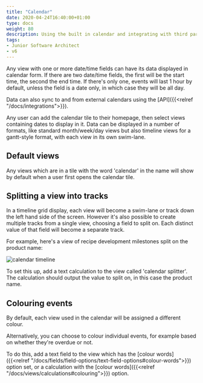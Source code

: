 ```yaml
---
title: "Calendar"
date: 2020-04-24T16:40:00+01:00
type: docs
weight: 80
description: Using the built in calendar and integrating with third party calendars
tags:
- Junior Software Architect
- v6
---
```

Any view with one or more date/time fields can have its data displayed in calendar form. If there are two date/time fields, the first will be the start time, the second the end time. If there's only one, events will last 1 hour by default, unless the field is a date only, in which case they will be all day.

Data can also sync to and from external calendars using the [API]({{<relref "/docs/integrations">}}).

Any user can add the calendar tile to their homepage, then select views containing dates to display in it. Data can be displayed in a number of formats, like standard month/week/day views but also timeline views for a gantt-style format, with each view in its own swim-lane.

## Default views
Any views which are in a tile with the word 'calendar' in the name will show by default when a user first opens the calendar tile.

## Splitting a view into tracks
In a timeline grid display, each view will become a swim-lane or track down the left hand side of the screen. However it's also possible to create multiple tracks from a single view, choosing a field to split on. Each distinct value of that field will become a separate track.

For example, here's a view of recipe development milestones split on the product name:

![calendar timeline](/calendar-timeline.png)

To set this up, add a text calculation to the view called 'calendar splitter'. The calculation should output the value to split on, in this case the product name.

## Colouring events
By default, each view used in the calendar will be assigned a different colour.

Alternatively, you can choose to colour individual events, for example based on whether they're overdue or not.

To do this, add a text field to the view which has the [colour words]({{<relref "/docs/fields/field-options/text-field-options#colour-words">}}) option set, or a calculation with the [colour words]({{<relref "/docs/views/calculations#colouring">}}) option.